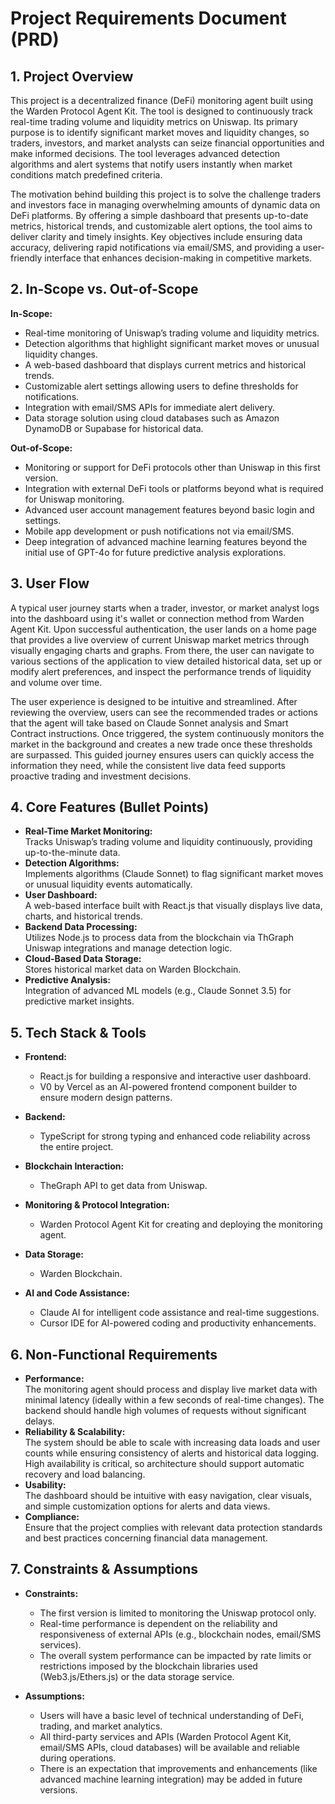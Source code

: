 # Project Requirements Document (PRD)

## 1. Project Overview

This project is a decentralized finance (DeFi) monitoring agent built using the Warden Protocol Agent Kit. The tool is designed to continuously track real-time trading volume and liquidity metrics on Uniswap. Its primary purpose is to identify significant market moves and liquidity changes, so traders, investors, and market analysts can seize financial opportunities and make informed decisions. The tool leverages advanced detection algorithms and alert systems that notify users instantly when market conditions match predefined criteria.

The motivation behind building this project is to solve the challenge traders and investors face in managing overwhelming amounts of dynamic data on DeFi platforms. By offering a simple dashboard that presents up-to-date metrics, historical trends, and customizable alert options, the tool aims to deliver clarity and timely insights. Key objectives include ensuring data accuracy, delivering rapid notifications via email/SMS, and providing a user-friendly interface that enhances decision-making in competitive markets.

## 2. In-Scope vs. Out-of-Scope

**In-Scope:**

*   Real-time monitoring of Uniswap’s trading volume and liquidity metrics.
*   Detection algorithms that highlight significant market moves or unusual liquidity changes.
*   A web-based dashboard that displays current metrics and historical trends.
*   Customizable alert settings allowing users to define thresholds for notifications.
*   Integration with email/SMS APIs for immediate alert delivery.
*   Data storage solution using cloud databases such as Amazon DynamoDB or Supabase for historical data.

**Out-of-Scope:**

*   Monitoring or support for DeFi protocols other than Uniswap in this first version.
*   Integration with external DeFi tools or platforms beyond what is required for Uniswap monitoring.
*   Advanced user account management features beyond basic login and settings.
*   Mobile app development or push notifications not via email/SMS.
*   Deep integration of advanced machine learning features beyond the initial use of GPT-4o for future predictive analysis explorations.

## 3. User Flow

A typical user journey starts when a trader, investor, or market analyst logs into the dashboard using it's wallet or connection method from Warden Agent Kit. Upon successful authentication, the user lands on a home page that provides a live overview of current Uniswap market metrics through visually engaging charts and graphs. From there, the user can navigate to various sections of the application to view detailed historical data, set up or modify alert preferences, and inspect the performance trends of liquidity and volume over time.

The user experience is designed to be intuitive and streamlined. After reviewing the overview, users can see the recommended trades or actions that the agent will take based on Claude Sonnet analysis and Smart Contract instructions. Once triggered, the system continuously monitors the market in the background and creates a new trade once these thresholds are surpassed. This guided journey ensures users can quickly access the information they need, while the consistent live data feed supports proactive trading and investment decisions.

## 4. Core Features (Bullet Points)

*   **Real-Time Market Monitoring:**\
    Tracks Uniswap’s trading volume and liquidity continuously, providing up-to-the-minute data.
*   **Detection Algorithms:**\
    Implements algorithms (Claude Sonnet) to flag significant market moves or unusual liquidity events automatically.
*   **User Dashboard:**\
    A web-based interface built with React.js that visually displays live data, charts, and historical trends.
*   **Backend Data Processing:**\
    Utilizes Node.js to process data from the blockchain via ThGraph Uniswap integrations and manage detection logic.
*   **Cloud-Based Data Storage:**\
    Stores historical market data on Warden Blockchain.
*   **Predictive Analysis:**\
    Integration of advanced ML models (e.g., Claude Sonnet 3.5) for predictive market insights.

## 5. Tech Stack & Tools

*   **Frontend:**

    *   React.js for building a responsive and interactive user dashboard.
    *   V0 by Vercel as an AI-powered frontend component builder to ensure modern design patterns.

*   **Backend:**

    *   TypeScript for strong typing and enhanced code reliability across the entire project.

*   **Blockchain Interaction:**

    *   TheGraph API to get data from Uniswap.

*   **Monitoring & Protocol Integration:**

    *   Warden Protocol Agent Kit for creating and deploying the monitoring agent.

*   **Data Storage:**

    *   Warden Blockchain.

*   **AI and Code Assistance:**

    *   Claude AI for intelligent code assistance and real-time suggestions.
    *   Cursor IDE for AI-powered coding and productivity enhancements.

## 6. Non-Functional Requirements

*   **Performance:**\
    The monitoring agent should process and display live market data with minimal latency (ideally within a few seconds of real-time changes). The backend should handle high volumes of requests without significant delays.
*   **Reliability & Scalability:**\
    The system should be able to scale with increasing data loads and user counts while ensuring consistency of alerts and historical data logging. High availability is critical, so architecture should support automatic recovery and load balancing.
*   **Usability:**\
    The dashboard should be intuitive with easy navigation, clear visuals, and simple customization options for alerts and data views.
*   **Compliance:**\
    Ensure that the project complies with relevant data protection standards and best practices concerning financial data management.

## 7. Constraints & Assumptions

*   **Constraints:**

    *   The first version is limited to monitoring the Uniswap protocol only.
    *   Real-time performance is dependent on the reliability and responsiveness of external APIs (e.g., blockchain nodes, email/SMS services).
    *   The overall system performance can be impacted by rate limits or restrictions imposed by the blockchain libraries used (Web3.js/Ethers.js) or the data storage service.

*   **Assumptions:**

    *   Users will have a basic level of technical understanding of DeFi, trading, and market analytics.
    *   All third-party services and APIs (Warden Protocol Agent Kit, email/SMS APIs, cloud databases) will be available and reliable during operations.
    *   There is an expectation that improvements and enhancements (like advanced machine learning integration) may be added in future versions.
